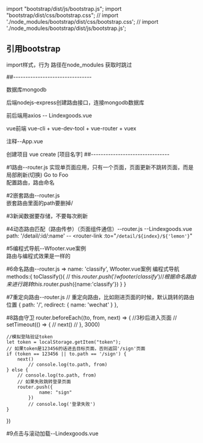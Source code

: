 import "bootstrap/dist/js/bootstrap.js";
import "bootstrap/dist/css/bootstrap.css";
// import './node_modules/bootstrap/dist/css/bootstrap.css';
// import './node_modules/bootstrap/dist/js/bootstrap.js';
## 引用bootstrap
import样式，行为
路径在node_modules
获取时跳过





##--------------------------------

数据库mongodb

后端nodejs-express创建路由接口，连接mongodb数据库

前后端用axios --  Lindexgoods.vue

vue前端  vue-cli + vue-dev-tool + vue-router + vuex 

注释--App.vue

创建项目
vue create [项目名字]
##--------------------------------


#1路由--router.js
实现单页面应用，只有一个页面，页面更新不跳转页面，而是局部刷新(切换)
<router-link to="/foo">Go to Foo</router-link>      
配置路由，路由命名


#2嵌套路由--router.js      
嵌套路由里面的path要删掉/   


#3新闻数据要存储，不要每次刷新


#4动态路由匹配（路由传参）（页面组件通信）--router.js --Lindexgoods.vue
 path: '/detail/:id/:name'  --   <router-link :to="`/detail/${index}/${'lemon'}`"


#5编程式导航--Wfooter.vue案例             
路由与编程式效果是一样的


#6命名路由--router.js =>  name: 'classify',   Wfooter.vue案例
编程式导航
methods:{
    toClassify(){
        // this.$router.push('/wfooter/classify')
        // 根据命名路由来进行跳转
        this.$router.push({name:'classify'})
    }
}


#7重定向路由--router.js
// 重定向路由，比如刚进页面的时候，默认跳转的路由位置
    { path: '/', redirect: { name: 'wechat' } },


#8路由守卫
router.beforeEach((to, from, next) => {
    //3秒后进入页面
    // setTimeout(() => {
    //     next()
    // }, 3000)

    //模拟登陆验证token
    let token = localStorage.getItem("token");
    // 如果token是123456的话进去目标页面，否则返回'/sign'页面
    if (token == 123456 || to.path == '/sign') {
        next()
            // console.log(to.path, from)
    } else {
        // console.log(to.path, from)
        // 如果失败跳转登录页面
        router.push({
                name: "sign"
            })
            // console.log('登录失败')
    }
})


#9点击与滚动加载--Lindexgoods.vue